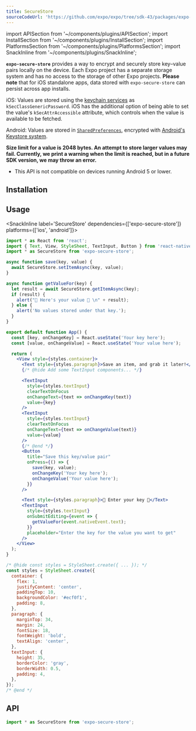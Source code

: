 ```yaml
---
title: SecureStore
sourceCodeUrl: 'https://github.com/expo/expo/tree/sdk-43/packages/expo-secure-store'
---
```


import APISection from '~/components/plugins/APISection';
import InstallSection from '~/components/plugins/InstallSection';
import PlatformsSection from '~/components/plugins/PlatformsSection';
import SnackInline from '~/components/plugins/SnackInline';

**`expo-secure-store`** provides a way to encrypt and securely store key–value pairs locally on the device. Each Expo project has a separate storage system and has no access to the storage of other Expo projects. **Please note** that for iOS standalone apps, data stored with `expo-secure-store` can persist across app installs.

iOS: Values are stored using the [keychain services](https://developer.apple.com/documentation/security/keychain_services) as `kSecClassGenericPassword`. iOS has the additional option of being able to set the value's `kSecAttrAccessible` attribute, which controls when the value is available to be fetched.

Android: Values are stored in [`SharedPreferences`](https://developer.android.com/training/basics/data-storage/shared-preferences.html), encrypted with [Android's Keystore system](https://developer.android.com/training/articles/keystore.html).

**Size limit for a value is 2048 bytes. An attempt to store larger values may fail. Currently, we print a warning when the limit is reached, but in a future SDK version, we may throw an error.**

<PlatformsSection android emulator ios simulator />

- This API is not compatible on devices running Android 5 or lower.

## Installation

<InstallSection packageName="expo-secure-store" />

## Usage

<SnackInline label='SecureStore' dependencies={['expo-secure-store']} platforms={['ios', 'android']}>

```jsx
import * as React from 'react';
import { Text, View, StyleSheet, TextInput, Button } from 'react-native';
import * as SecureStore from 'expo-secure-store';

async function save(key, value) {
  await SecureStore.setItemAsync(key, value);
}

async function getValueFor(key) {
  let result = await SecureStore.getItemAsync(key);
  if (result) {
    alert("🔐 Here's your value 🔐 \n" + result);
  } else {
    alert('No values stored under that key.');
  }
}

export default function App() {
  const [key, onChangeKey] = React.useState('Your key here');
  const [value, onChangeValue] = React.useState('Your value here');

  return (
    <View style={styles.container}>
      <Text style={styles.paragraph}>Save an item, and grab it later!</Text>
      {/* @hide Add some TextInput components... */}

      <TextInput
        style={styles.textInput}
        clearTextOnFocus
        onChangeText={text => onChangeKey(text)}
        value={key}
      />
      <TextInput
        style={styles.textInput}
        clearTextOnFocus
        onChangeText={text => onChangeValue(text)}
        value={value}
      />
      {/* @end */}
      <Button
        title="Save this key/value pair"
        onPress={() => {
          save(key, value);
          onChangeKey('Your key here');
          onChangeValue('Your value here');
        }}
      />

      <Text style={styles.paragraph}>🔐 Enter your key 🔐</Text>
      <TextInput
        style={styles.textInput}
        onSubmitEditing={event => {
          getValueFor(event.nativeEvent.text);
        }}
        placeholder="Enter the key for the value you want to get"
      />
    </View>
  );
}

/* @hide const styles = StyleSheet.create({ ... }); */
const styles = StyleSheet.create({
  container: {
    flex: 1,
    justifyContent: 'center',
    paddingTop: 10,
    backgroundColor: '#ecf0f1',
    padding: 8,
  },
  paragraph: {
    marginTop: 34,
    margin: 24,
    fontSize: 18,
    fontWeight: 'bold',
    textAlign: 'center',
  },
  textInput: {
    height: 35,
    borderColor: 'gray',
    borderWidth: 0.5,
    padding: 4,
  },
});
/* @end */
```

</SnackInline>

## API

```js
import * as SecureStore from 'expo-secure-store';
```

<APISection packageName="expo-secure-store" apiName="SecureStore" />

